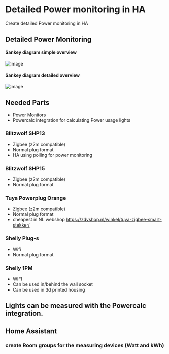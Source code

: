 # Detailed Power monitoring in HA
Create detailed Power monitoring in HA

## Detailed Power Monitoring

#### Sankey diagram simple overview
![image](https://github.com/kippesikgithub/hass_detailed_power_monitoring/assets/100353268/c80061ea-6392-4408-a57a-6872167159ad)

#### Sankey diagram detailed overview
![image](https://github.com/kippesikgithub/hass_detailed_power_monitoring/assets/100353268/24246949-30ea-4902-80b8-5377cdbbc73b)


## Needed Parts
- Power Monitors
- Powercalc integration for calculating Power usage lights

### Blitzwolf SHP13
- Zigbee (z2m compatible)
- Normal plug format
- HA using polling for power monitoring

### Blitzwolf SHP15
- Zigbee (z2m compatible)
- Normal plug format

### Tuya Powerplug Orange
- Zigbee (z2m compatible)
- Normal plug format
- cheapest in NL webshop https://zdvshop.nl/winkel/tuya-zigbee-smart-stekker/

### Shelly Plug-s
- Wifi
- Normal plug format

### Shelly 1PM
- WIFI
- Can be used in/behind the wall socket
- Can be used in 3d printed housing

## Lights can be measured with the Powercalc integration.
## Home Assistant
### create Room groups for the measuring devices (Watt and kWh)
###
